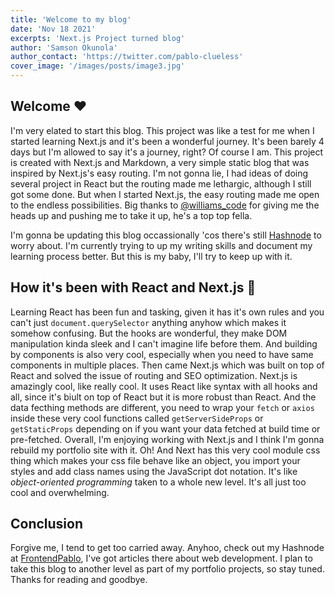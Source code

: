 ```yaml
---
title: 'Welcome to my blog'
date: 'Nov 18 2021'
excerpts: 'Next.js Project turned blog'
author: 'Samson Okunola'
author_contact: 'https://twitter.com/pablo-clueless'
cover_image: '/images/posts/image3.jpg'
---
```


## Welcome ❤️

I'm very elated to start this blog. This project was like a test for me when I started learning Next.js and it's been a wonderful journey. It's been barely 4 days but I'm allowed to say it's a journey, right? Of course I am. This project is created with Next.js and Markdown, a very simple static blog that was inspired by Next.js's easy routing. I'm not gonna lie, I had ideas of doing several project in React but the routing made me lethargic, although I still got some done. But when I started Next.js, the easy routing made me open to the endless possibilities. Big thanks to [@williams_code](https://twitter.com/williams_codes) for giving me the heads up and pushing me to take it up, he's a top top fella.

I'm gonna be updating this blog occassionally 'cos there's still [Hashnode](https://hashnode.dev) to worry about. I'm currently trying to up my writing skills and document my learning process better. But this is my baby, I'll try to keep up with it.

## How it's been with React and Next.js 🚀

Learning React has been fun and tasking, given it has it's own rules and you can't just `document.querySelector` anything anyhow which makes it somehow confusing. But the hooks are wonderful, they make DOM manipulation kinda sleek and I can't imagine life before them. And building by components is also very cool, especially when you need to have same components in multiple places. Then came Next.js which was built on top of React and solved the issue of routing and SEO optimization. Next.js is amazingly cool, like really cool. It uses React like syntax with all hooks and all, since it's biult on top of React but it is more robust than React. And the data fecthing methods are different, you need to wrap your `fetch` or `axios` inside these very cool functions called `getServerSideProps` or `getStaticProps` depending on if you want your data fetched at build time or pre-fetched. Overall, I'm enjoying working with Next.js and I think I'm gonna rebuild my portfolio site with it. Oh! And Next has this very cool module css thing which makes your css file behave like an object, you import your styles and add class names using the JavaScript dot notation. It's like *object-oriented programming* taken to a whole new level. It's all just too cool and overwhelming.

## Conclusion

Forgive me, I tend to get too carried away. Anyhoo, check out my Hashnode at [FrontendPablo](https://frontendpablo.hashnode.dev/), I've got articles there about web development. I plan to take this blog to another level as part of my portfolio projects, so stay tuned. Thanks for reading and goodbye.
